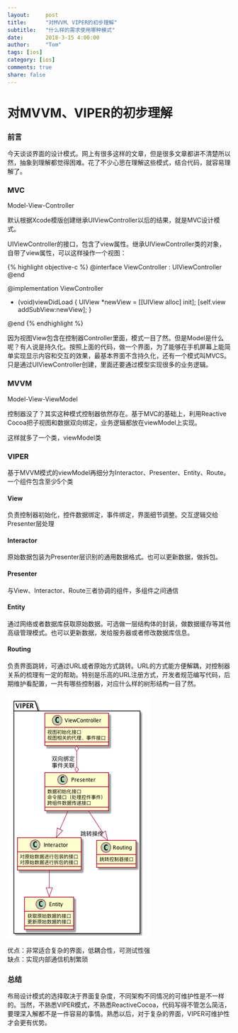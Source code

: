 ```yaml
---
layout:     post
title:      "对MVVM、VIPER的初步理解"
subtitle:   "什么样的需求使用哪种模式"
date:       2018-3-15 4:00:00
author:     "Tom"
tags: [ios]
category: [ios]
comments: true
share: false
---
```

<h1>对MVVM、VIPER的初步理解</h1>

<h3>前言</h3>

今天谈谈界面的设计模式。网上有很多这样的文章，但是很多文章都讲不清楚所以然，抽象到理解都觉得困难。花了不少心思在理解这些模式，结合代码，就容易理解了。

<h3>MVC</h3>

Model-View-Controller

默认根据Xcode模版创建继承UIViewController以后的结果，就是MVC设计模式。

UIViewController的接口，包含了view属性。继承UIViewController类的对象，自带了view属性，可以这样操作一个视图：

{% highlight objective-c %}
@interface ViewController : UIViewController
@end

@implementation ViewController

- (void)viewDidLoad {
    UIView *newView = [[UIView alloc] init];
    [self.view addSubView:newView];
}

@end
{% endhighlight %}

因为视图View包含在控制器Controller里面，模式一目了然。但是Model是什么呢？有人说是持久化。按照上面的代码，做一个界面，为了能够在手机屏幕上能简单实现显示内容和交互的效果，最基本界面不含持久化，还有一个模式叫MVCS。只是通过UIViewController创建，里面还要通过模型实现很多的业务逻辑。

<h3>MVVM</h3>

Model-View-ViewModel

控制器没了？其实这种模式控制器依然存在。基于MVC的基础上，利用Reactive Cocoa把子视图和数据双向绑定，业务逻辑都放在viewModel上实现。

这样就多了一个类，viewModel类

<h3>VIPER</h3>

基于MVVM模式的viewModel再细分为Interactor、Presenter、Entity、Route。一个组件包含至少5个类

<h4>View</h4>

负责控制器初始化，控件数据绑定，事件绑定，界面细节调整。交互逻辑交给Presenter层处理

<h4>Interactor</h4>

原始数据包装为Presenter层识别的通用数据格式。也可以更新数据，做拆包。

<h4>Presenter</h4>

与View、Interactor、Route三者协调的组件，多组件之间通信

<h4>Entity</h4>

通过网络或者数据库获取原始数据。可选做一层结构体的封装，做数据缓存等其他高级管理模式。也可以更新数据，发给服务器或者修改数据库信息。

<h4>Routing</h4>

负责界面跳转，可通过URL或者原始方式跳转。URL的方式能方便解耦，对控制器关系的梳理有一定的帮助。特别是乐高的URL注册方式，开发者规范编写代码，后期维护看配置，一共有哪些控制器，对应什么样的树形结构一目了然。

![](/images/2018/03/VIPER.png "VIPER")

优点：非常适合复杂的界面，低耦合性，可测试性强<br>
缺点：实现内部通信机制繁琐

<h3>总结</h3>

布局设计模式的选择取决于界面复杂度，不同架构不同情况的可维护性是不一样的。当然，不熟悉VIPER模式，不熟悉ReactiveCocoa，代码写得不管怎么简洁，要理深入解都不是一件容易的事情。熟悉以后，对于复杂的界面，VIPER可维护性才会更有优势。

